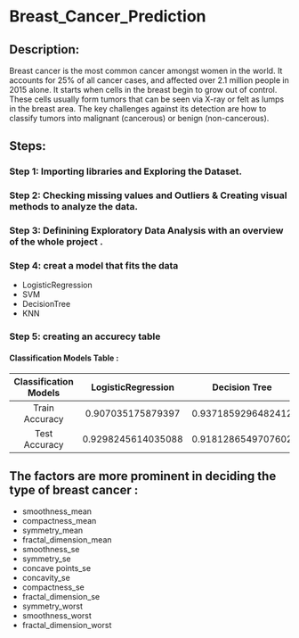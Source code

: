 # Breast_Cancer_Prediction
## Description: 
Breast cancer is the most common cancer amongst women in the
world. It accounts for 25% of all cancer cases, and affected over 2.1 million people
in 2015 alone. It starts when cells in the breast begin to grow out of control.
These cells usually form tumors that can be seen via X-ray or felt as lumps in the
breast area. The key challenges against its detection are how to classify tumors
into malignant (cancerous) or benign (non-cancerous).

## Steps:

### Step 1: Importing libraries and Exploring the Dataset.

### Step 2: Checking missing values and Outliers & Creating visual methods to analyze the data.

### Step 3: Definining Exploratory Data Analysis with an overview of the whole project .
### Step 4: creat a model that fits the data
   - LogisticRegression
   - SVM
   - DecisionTree
   - KNN

### Step 5: creating an accurecy table
#### Classification Models Table :

|    Classification Models   |  LogisticRegression  |    Decision Tree     |       SVM           |          KNN         |  
|         :----:             |       :----:         |        :----:        |      :----:         |         :----:       |
|      Train Accuracy        |0.907035175879397   |  0.9371859296482412  |        0.9422110552763819         |           0.9221105527638191       |
|      Test Accuracy         |  0.9298245614035088   |  0.9181286549707602  |  0.8713450292397661 |  0.8888888888888888  |


## The factors are more prominent in deciding the type of breast cancer :
  - smoothness_mean
  - compactness_mean
  - symmetry_mean
  - fractal_dimension_mean
  - smoothness_se
  - symmetry_se
  - concave points_se
  - concavity_se
  - compactness_se
  - fractal_dimension_se
  - symmetry_worst
  - smoothness_worst
  - fractal_dimension_worst


